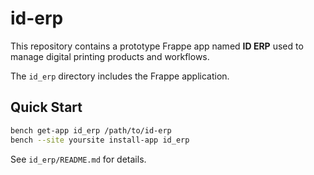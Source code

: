 # id-erp

This repository contains a prototype Frappe app named **ID ERP** used to manage digital printing products and workflows.

The `id_erp` directory includes the Frappe application.

## Quick Start

```bash
bench get-app id_erp /path/to/id-erp
bench --site yoursite install-app id_erp
```

See `id_erp/README.md` for details.
